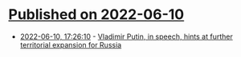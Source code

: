 # [Published on 2022-06-10](index.md)

* [2022-06-10, 17:26:10](https://news.ycombinator.com/item?id=31697029) - [Vladimir Putin, in speech, hints at further territorial expansion for Russia](https://www.smh.com.au/world/europe/vladimir-putin-in-speech-hints-at-further-territorial-expansion-for-russia-20220610-p5asq0.html)
